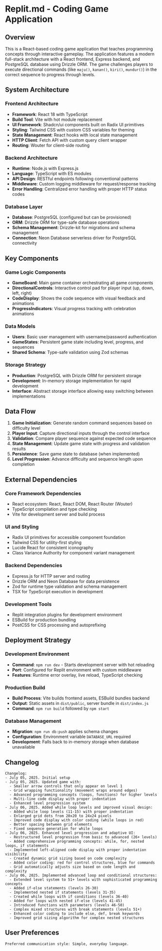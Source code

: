 # Replit.md - Coding Game Application

## Overview

This is a React-based coding game application that teaches programming concepts through interactive gameplay. The application features a modern full-stack architecture with a React frontend, Express backend, and PostgreSQL database using Drizzle ORM. The game challenges players to execute directional commands (like `maju()`, `kanan()`, `kiri()`, `mundur()`) in the correct sequence to progress through levels.

## System Architecture

### Frontend Architecture
- **Framework**: React 18 with TypeScript
- **Build Tool**: Vite with hot module replacement
- **UI Framework**: Shadcn/ui components built on Radix UI primitives
- **Styling**: Tailwind CSS with custom CSS variables for theming
- **State Management**: React hooks with local state management
- **HTTP Client**: Fetch API with custom query client wrapper
- **Routing**: Wouter for client-side routing

### Backend Architecture
- **Runtime**: Node.js with Express.js
- **Language**: TypeScript with ES modules
- **API Design**: RESTful endpoints following conventional patterns
- **Middleware**: Custom logging middleware for request/response tracking
- **Error Handling**: Centralized error handling with proper HTTP status codes

### Database Layer
- **Database**: PostgreSQL (configured but can be provisioned)
- **ORM**: Drizzle ORM for type-safe database operations
- **Schema Management**: Drizzle-kit for migrations and schema management
- **Connection**: Neon Database serverless driver for PostgreSQL connectivity

## Key Components

### Game Logic Components
- **GameBoard**: Main game container orchestrating all game components
- **DirectionalControls**: Interactive control pad for player input (up, down, left, right)
- **CodeDisplay**: Shows the code sequence with visual feedback and animations
- **ProgressIndicators**: Visual progress tracking with celebration animations

### Data Models
- **Users**: Basic user management with username/password authentication
- **GameStates**: Persistent game state including level, progress, and sequences
- **Shared Schema**: Type-safe validation using Zod schemas

### Storage Strategy
- **Production**: PostgreSQL with Drizzle ORM for persistent storage
- **Development**: In-memory storage implementation for rapid development
- **Interface**: Abstract storage interface allowing easy switching between implementations

## Data Flow

1. **Game Initialization**: Generate random command sequences based on difficulty level
2. **Player Input**: Capture directional inputs through the control interface
3. **Validation**: Compare player sequence against expected code sequence
4. **State Management**: Update game state with progress and validation results
5. **Persistence**: Save game state to database (when implemented)
6. **Level Progression**: Advance difficulty and sequence length upon completion

## External Dependencies

### Core Framework Dependencies
- React ecosystem: React, React DOM, React Router (Wouter)
- TypeScript compilation and type checking
- Vite for development server and build process

### UI and Styling
- Radix UI primitives for accessible component foundation
- Tailwind CSS for utility-first styling
- Lucide React for consistent iconography
- Class Variance Authority for component variant management

### Backend Dependencies
- Express.js for HTTP server and routing
- Drizzle ORM and Neon Database for data persistence
- Zod for runtime type validation and schema management
- TSX for TypeScript execution in development

### Development Tools
- Replit integration plugins for development environment
- ESBuild for production bundling
- PostCSS for CSS processing and autoprefixing

## Deployment Strategy

### Development Environment
- **Command**: `npm run dev` - Starts development server with hot reloading
- **Port**: Configured for Replit environment with custom middleware
- **Features**: Runtime error overlay, live reload, TypeScript checking

### Production Build
- **Build Process**: Vite builds frontend assets, ESBuild bundles backend
- **Output**: Static assets in `dist/public`, server bundle in `dist/index.js`
- **Command**: `npm run build` followed by `npm start`

### Database Management
- **Migration**: `npm run db:push` applies schema changes
- **Configuration**: Environment variable `DATABASE_URL` required
- **Development**: Falls back to in-memory storage when database unavailable

## Changelog

```
Changelog:
- July 05, 2025. Initial setup
- July 05, 2025. Updated game with:
  - Smaller arrow controls that only appear on level 1
  - Grid wrapping functionality (movement wraps around edges)
  - Advanced programming concepts (loops, functions) for higher levels
  - Multi-line code display with proper indentation
  - Enhanced level progression system
- July 06, 2025. Added while loop levels and improved visual design:
  - Added while loop levels (11-15) with proper indentation
  - Enlarged grid dots from 20x20 to 24x24 pixels
  - Improved code display with color coding (while loops in red)
  - Better spacing between grid elements
  - Fixed sequence generation for while loops
- July 06, 2025. Enhanced level progression and adaptive UI:
  - Restructured level progression from basic to advanced (26+ levels)
  - Added comprehensive programming concepts: while, for, nested loops, if statements
  - Implemented left-aligned code display with proper indentation visibility
  - Created dynamic grid sizing based on code complexity
  - Added color coding: red for control structures, blue for commands
  - Grid automatically adjusts size based on code length and complexity
- July 06, 2025. Implemented advanced loop and conditional structures:
  - Extended level system to 51+ levels with sophisticated programming concepts
  - Added if-else statements (levels 26-30)
  - Implemented nested if statements (levels 31-35)
  - Created while loops with if conditions (levels 36-40)
  - Added for loops with nested if-else (levels 41-45)
  - Introduced functions with parameters (levels 46-50)
  - Complex mixed structures with break statements (levels 51+)
  - Enhanced color coding to include else, def, break keywords
  - Improved grid sizing algorithm for complex nested structures
```

## User Preferences

```
Preferred communication style: Simple, everyday language.
```
